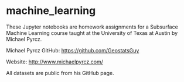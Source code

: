 # machine_learning
These Jupyter notebooks are homework assignments for a Subsurface Machine Learning course taught at the University of Texas at Austin by Michael Pyrcz. 

Michael Pyrcz GitHub: https://github.com/GeostatsGuy

Website: http://www.michaelpyrcz.com/

All datasets are public from his GitHub page. 
